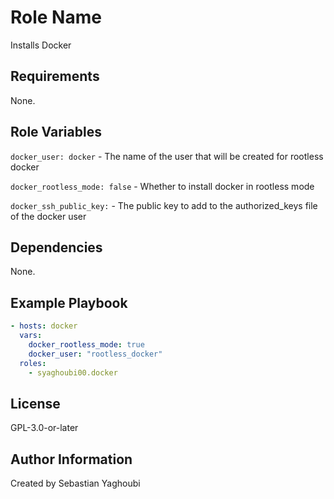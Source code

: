 # Role Name

Installs Docker

## Requirements

None.

## Role Variables

`docker_user: docker` - The name of the user that will be created for rootless docker

`docker_rootless_mode: false` - Whether to install docker in rootless mode

`docker_ssh_public_key:` - The public key to add to the authorized_keys file of the docker user

## Dependencies

None.

## Example Playbook

```yaml
- hosts: docker
  vars:
    docker_rootless_mode: true
    docker_user: "rootless_docker"
  roles:
    - syaghoubi00.docker
```

## License

GPL-3.0-or-later

## Author Information

Created by Sebastian Yaghoubi
